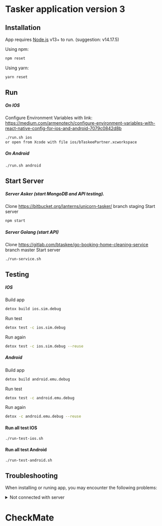 # Tasker application version 3

## Installation

App requires [Node.js](https://nodejs.org/) v13+ to run. (suggestion: v14.17.5)

Using npm:

```sh
npm reset
```

Using yarn:

```sh
yarn reset
```

## Run
##### On IOS

Configure Environment Variables with link: https://medium.com/armenotech/configure-environment-variables-with-react-native-config-for-ios-and-android-7079c0842d8b

```sh
./run.sh ios
or open from Xcode with file ios/bTaskeePartner.xcworkspace
```

##### On Android

```sh
./run.sh android
```

## Start Server

##### Server Asker (start MongoDB and API testing).
Clone https://bitbucket.org/lanterns/unicorn-tasker/ branch staging
Start server
```sh
npm start
```

##### Server Golang (start API)
Clone https://gitlab.com/btaskee/go-booking-home-cleaning-service branch master
Start server
```sh
./run-service.sh
```

## Testing

##### IOS
Build app
```sh
detox build ios.sim.debug
```
Run test
```sh
detox test -c ios.sim.debug
```
Run again
```sh
detox test -c ios.sim.debug --reuse
```
##### Android
Build app
```sh
detox build android.emu.debug
```
Run test
```sh
detox test -c android.emu.debug
```
Run again
```sh
detox -c android.emu.debug --reuse
```

#### Run all test IOS
```sh
./run-test-ios.sh
```
#### Run all test Android
```sh
./run-test-android.sh
```

## Troubleshooting
When installing or runing app, you may encounter the following problems:
<details>
  <summary>Not connected with server</summary>
  Edit file `dev.env` with key
- SERVER_API_IP=`[my ip]`
- WEB_SOCKET_ENPOINT=`[my ip]`


See my Ip run
```sh
ifconfig
```
And get my IP with key `en0` from list.
</details>

# CheckMate
